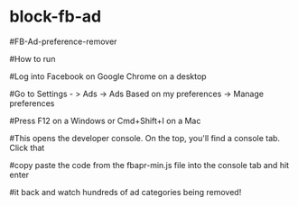 # block-fb-ad
#FB-Ad-preference-remover

#How to run

#Log into Facebook on Google Chrome on a desktop

#Go to Settings - > Ads -> Ads Based on my preferences -> Manage preferences

#Press F12 on a Windows or Cmd+Shift+I on a Mac

#This opens the developer console. On the top, you'll find a console tab. Click that

#copy paste the code from the fbapr-min.js file into the console tab and hit enter

#it back and watch hundreds of ad categories being removed!
